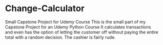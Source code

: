 # Change-Calculator
Small Capstone Project for Udemy Course
This is the small part of my Capstone Project for an Udemy Python Course
It calculates transactions and even has the option of letting the customer off without paying the entire total with a random decision.
The cashier is fairly rude.
